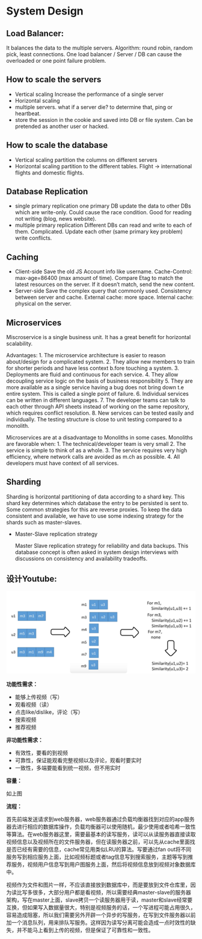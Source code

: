 # System Design

## Load Balancer:

It balances the data to the multiple servers. Algorithm: round robin, random pick, least connections. One load balancer / Server / DB can cause the overloaded or one point failure problem.

## How to scale the servers

* Vertical scaling Increase the performance of a single server
* Horizontal scaling
* multiple servers. what if a server die? to determine that, ping or heartbeat.
* store the session in the cookie and saved into DB or file system. Can be pretended as another user or hacked.

## How to scale the database

* Vertical scaling partition the columns on different servers
* Horizontal scaling partition to the different tables. Flight -&gt; international flights and domestic flights.

## Database Replication

* single primary replication one primary DB update the data to other DBs which are write-only. Could cause the race condition. Good for reading not writing \(blog, news website\).
* multiple primary replication Different DBs can read and write to each of them. Complicated. Update each other \(same primary key problem\) write conflicts.

## Caching

* Client-side Save the old JS Account info like username. Cache-Control: max-age=86400 \(max amount of time\). Compare Etag to match the latest resources on the server. If it doesn’t match, send the new content.
* Server-side Save the complex query that commonly used. Consistency between server and cache. External cache: more space. Internal cache: physical on the server.

## Microservices

Miscroservice is a single business unit. It has a great benefit for horizontal scalability.

Advantages: 1. The microservice architecture is easier to reason about/design for a complicated system. 2. They allow new members to train for shorter periods and have less context b.fore touching a system. 3. Deployments are fluid and continuous for each service. 4. They allow decoupling service logic on the basis of business responsibility 5. They are more available as a single service having a bug does not bring down t.e entire system. This is called a single point of failure. 6. Individual services can be written in different languages. 7. The developer teams can talk to each other through API sheets instead of working on the same repository, which requires conflict resolution. 8. New services can be tested easily and individually. The testing structure is close to unit testing compared to a monolith.

Microservices are at a disadvantage to Monoliths in some cases. Monoliths are favorable when: 1. The technical/developer team is very small 2. The service is simple to think of as a whole. 3. The service requires very high efficiency, where network calls are avoided as m.ch as possible. 4. All developers must have context of all services.

## Sharding

Sharding is horizontal partitioning of data according to a shard key. This shard key determines which database the entry to be persisted is sent to. Some common strategies for this are reverse proxies. To keep the data consistent and available, we have to use some indexing strategy for the shards such as master-slaves.

* Master-Slave replication strategy

  Master Slave replication strategy for reliability and data backups. This database concept is often asked in system design interviews with discussions on consistency and availability tradeoffs.

## 设计Youtube:

![](../.gitbook/assets/image%20%2818%29.png)

**功能性需求：**

* 能够上传视频（写）
* 观看视频（读）
* 点击like/dislike，评论（写）
* 搜索视频
* 推荐视频

**非功能性需求：**

* 有效性，要看的到视频
* 可靠性，保证能观看完整视频以及评论，观看时要实时
* 一致性，多端要能看到统一视频，但不用实时

**容量：**

如上图

**流程：**

首先前端发送请求到web服务器，web服务器通过负载均衡器找到对应的app服务器去进行相应的数据库操作，负载均衡器可以使用随机，最少使用或者哈希一致性等算法。在web服务器这里，需要最基本的读写服务，读可以从读服务器直接读取视频信息以及视频所在的文件服务器，但在读服务器之前，可以先从cache里面找是否已经有需要的信息，cache常见用类似LRU的算法。写要通过fan out将不同服务写到相应服务上面，比如视频标题或者tag信息写到搜索服务，主题等写到推荐服务，视频用户信息写到用户图服务上面，然后将视频信息放到视频对象数据库中。

视频作为文件和图片一样，不应该直接放到数据库中，而是要放到文件仓库里，因为读比写多很多，大部分用户都是看视频，所以需要经典master-slave的服务器架构，写在master上面，slave拷贝一个读服务器用于读，master和slave经常要互换，但如果写入数据量很大，特别是视频服务的话，一个写进程可能占用很久，容易造成阻塞，所以我们需要另外开辟一个异步的写服务，在写到文件服务器以前加一个消息队列，用来排队写服务。这样因为读写分离可能会造成一点时效性的缺失，并不能马上看到上传的视频，但是保证了可靠性和一致性。

